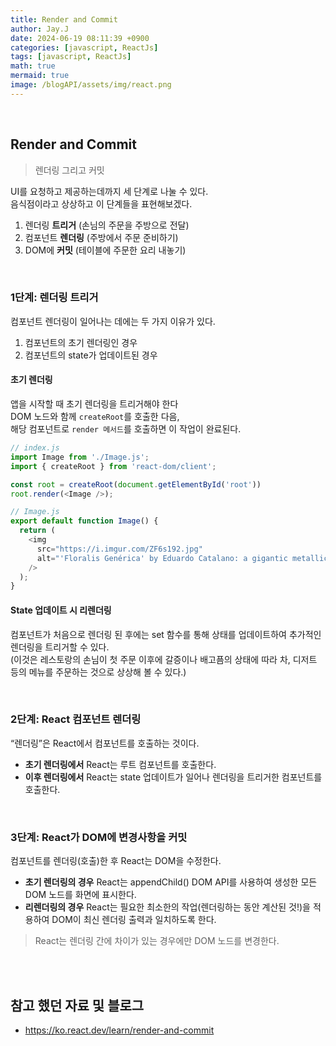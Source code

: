 ```yaml
---
title: Render and Commit
author: Jay.J
date: 2024-06-19 08:11:39 +0900
categories: [javascript, ReactJs]
tags: [javascript, ReactJs]
math: true
mermaid: true
image: /blogAPI/assets/img/react.png
---
```


<br>

## Render and Commit
> 렌더링 그리고 커밋

 UI를 요청하고 제공하는데까지 세 단계로 나눌 수 있다.<br>
 음식점이라고 상상하고 이 단계들을 표현해보겠다.

1. 렌더링 <b>트리거</b> (손님의 주문을 주방으로 전달)
2. 컴포넌트 <b>렌더링</b> (주방에서 주문 준비하기)
3. DOM에 <b>커밋</b> (테이블에 주문한 요리 내놓기)

<br>

<img src="/assets/img/react//i_rerender.png" alt="" style="max-width:500px">

<br>

### 1단계: 렌더링 트리거
컴포넌트 렌더링이 일어나는 데에는 두 가지 이유가 있다.

1. 컴포넌트의 초기 렌더링인 경우
2. 컴포넌트의 state가 업데이트된 경우

#### 초기 렌더링

앱을 시작할 때 초기 렌더링을 트리거해야 한다<br>
DOM 노드와 함께 ```createRoot```를 호출한 다음,<br>
해당 컴포넌트로 ```render 메서드```를 호출하면 이 작업이 완료된다.

```js
// index.js
import Image from './Image.js';
import { createRoot } from 'react-dom/client';

const root = createRoot(document.getElementById('root'))
root.render(<Image />);

// Image.js
export default function Image() {
  return (
    <img
      src="https://i.imgur.com/ZF6s192.jpg"
      alt="'Floralis Genérica' by Eduardo Catalano: a gigantic metallic flower sculpture with reflective petals"
    />
  );
}
```

#### State 업데이트 시 리렌더링
컴포넌트가 처음으로 렌더링 된 후에는 set 함수를 통해 상태를 업데이트하여 추가적인 렌더링을 트리거할 수 있다.<br>
(이것은 레스토랑의 손님이 첫 주문 이후에 갈증이나 배고픔의 상태에 따라 차, 디저트 등의 메뉴를 주문하는 것으로 상상해 볼 수 있다.)

<br>

<img src="/assets/img/react//i_rerender2.png" alt="" style="max-width:500px">

<br>

### 2단계: React 컴포넌트 렌더링
“렌더링”은 React에서 컴포넌트를 호출하는 것이다.
- <b>초기 렌더링에서</b> React는 루트 컴포넌트를 호출한다.
- <b>이후 렌더링에서</b> React는 state 업데이트가 일어나 렌더링을 트리거한 컴포넌트를 호출한다.

<br>

### 3단계: React가 DOM에 변경사항을 커밋
컴포넌트를 렌더링(호출)한 후 React는 DOM을 수정한다.
- <b>초기 렌더링의 경우</b> React는 appendChild() DOM API를 사용하여 생성한 모든 DOM 노드를 화면에 표시한다.
- <b>리렌더링의 경우</b> React는 필요한 최소한의 작업(렌더링하는 동안 계산된 것!)을 적용하여 DOM이 최신 렌더링 출력과 일치하도록 한다.

> React는 렌더링 간에 차이가 있는 경우에만 DOM 노드를 변경한다.



<br>
<br>

## 참고 했던 자료 및 블로그  
 - <a href="https://ko.react.dev/learn/render-and-commit" target="_blank">https://ko.react.dev/learn/render-and-commit</a>
 
